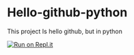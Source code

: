 # Hello-github-python

This project Is hello github, but in python

[![Run on Repl.it](https://repl.it/badge/github/xxJS-tech/Hello-github-)](https://repl.it/github/xxJS-tech/Hello-github-)
